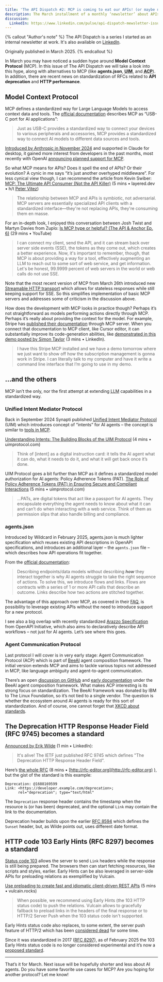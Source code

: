 ```yaml
---
title: 'The API Dispatch #2: MCP is coming to eat our APIs! (or maybe not)'
description: The March installment of a monthly ‘newsletter’ about APIs. The issue focuses on Model Context Protocol and similar abstractions.
discussion:
  LinkedIn: https://www.linkedin.com/pulse/api-dispatch-mewsletter-issue-2-mewsrnd-xdx2e/
---
```


{% callout "Author's note" %}
The API Dispatch is a series I started as an internal newsletter at work. It's also available on [LinkedIn](https://www.linkedin.com/newsletters/r-d-api-mewsletter-7305909196418396160/).

Originally published in March 2025.
{% endcallout %}

In March you may have noticed a sudden hype around **Model Context Protocol** (MCP). In this issue of The API Dispatch we will take a look into this hype, along with alternatives to MCP (like **agents.json**, **<abbr title="Unified Intent Mediator protocol">UIM</abbr>**, and **<abbr title="Agent Communication Protocol">ACP</abbr>**). In addition, there are recent news on standardization of RFCs related to **API deprecation** and **HTTP performance**.

## Model Context Protocol

MCP defines a standardized way for Large Language Models to access context data and tools. The [official documentation](https://modelcontextprotocol.io/) describes MCP as “USB-C port for AI applications”:

> Just as USB-C provides a standardized way to connect your devices to various peripherals and accessories, MCP provides a standardized way to connect AI models to different data sources and tools.

[Introduced by Anthropic in November 2024](https://www.anthropic.com/news/model-context-protocol) and supported in Claude for desktop, it gained more interest from developers in the past months, most recently with OpenAI [announcing planned support for MCP](https://nitter.net/OpenAIDevs/status/1904957755829481737).

So what MCP means for APIs? Does it spell the end of APIs? Or their evolution? A cynic in me says “it’s just another overhyped middleware”. For less cynical view though, I can recommend the article from Kevin Swiber:
[MCP: The Ultimate API Consumer (Not the API Killer)](https://www.layered.dev/mcp-the-ultimate-api-consumer-not-the-api-killer) (5 mins • layered.dev • h/t [Peter Vitez](https://mews.atlassian.net/wiki/people/712020:3d773bd0-7264-469e-8710-4085d8ec5af3?ref=confluence))

> The relationship between MCP and APIs is symbiotic, not adversarial. MCP servers are essentially specialized API clients with a standardized interface—they're not replacing APIs, they're consuming them en masse.

For an in-depth look, I enjoyed this conversation between Josh Twist and Martyn Davies from Zuplo: [Is MCP hype or helpful? (The API & Anchor Ep. 6)](https://www.youtube.com/watch?v=XQxjvqJSFYE) (29 mins • YouTube)

> I can connect my client, send the API, and it can stream back over server side events (SSE), the tokens as they come out, which creates a better experience. Now, it's important to remember, though, that MCP is about providing a way for a tool, effectively augmenting an LLM to reach out to some sort of web service, and get information. Let's be honest, 99.9999 percent of web servers in the world or web calls do not use SSE.

Note that the most recent version of MCP from March 26th introduced new [Streamable HTTP transport](https://spec.modelcontextprotocol.io/specification/2025-03-26/basic/transports/#streamable-http) which allows for stateless responses while still keeping support for SSE. So this simplifies implementation of basic MCP servers and addresses some of criticism in the discussion above.

How does the development with MCP looks in practice though? Perhaps it’s not straightforward as models performing actions directly through MCP. Perhaps it’s really about providing the context for the model. For example, Stripe has [published their documentation](https://docs.stripe.com/building-with-llms#mcp) through MCP server. When you connect that documentation to MCP client, like Cursor editor, it can substantially improve its code-generation abilities, like [demonstrated in this demo posted by Simon Taylor](https://www.linkedin.com/posts/sytaylor_this-demo-is-wild-watch-an-engineer-build-activity-7299095626993029120-zW_J/) (3 mins • LinkedIn).

> I have this Stripe MCP installed and we have a demo tomorrow where we just want to show off how the subscription management is gonna work in Stripe. I can literally talk to my computer and have it write a command line interface that I’m going to use in my demo.

## …and the others

MCP isn’t the only, nor the first attempt at extending <abbr title="Large Language Model">LLM</abbr> capabilities in a standardized way.

### Unified Intent Mediator Protocol

Back in September 2024 Synapti published [Unified Intent Mediator Protocol](https://www.uimprotocol.com/) (UIM) which introduces concept of “intents” for AI agents – the concept is similar to [tools in MCP](https://modelcontextprotocol.io/docs/concepts/tools).

[Understanding Intents: The Building Blocks of the UIM Protocol](https://www.uimprotocol.com/ideas/blog-post-title-three-shhh4) (4 mins • uimprotocol.com)

> Think of \[intent\] as a digital instruction card: it tells the AI agent what it can do, what it needs to do it, and what it will get back once it’s done.

UIM Protocol goes a bit further than MCP as it defines a standardized model authorization for AI agents: Policy Adherence Tokens (PAT).
[The Role of Policy Adherence Tokens (PAT) in Ensuring Secure and Compliant Interactions](https://www.uimprotocol.com/ideas/blog-post-title-two-8ha2y) (5 mins • uimprotocol.com)

> …PATs, are digital tokens that act like a passport for AI agents. They encapsulate everything the agent needs to know about what it can and can’t do when interacting with a web service. Think of them as permission slips that also handle billing and compliance.

### agents.json

Introduced by Wildcard in February 2025, agents.json is much lighter specification which reuses existing API descriptions in OpenAPI specifications, and introduces an additional layer – the `agents.json` file – which describes how API operations fit together.

From the [official documentation](https://docs.wild-card.ai/agentsjson/introduction):

> Describing endpoints/data models without describing _**how**_ they interact together is why AI agents struggle to take the right sequence of actions. To solve this, we introduce flows and links. Flows are contracts with a series of 1 or more API calls that describe an outcome. Links describe how two actions are stitched together.

The advantage of this approach over MCP, as covered in their [FAQ](https://docs.wild-card.ai/agentsjson/faq), is possibility to leverage existing APIs without the need to introduce support for a new protocol.

I see also a big overlap with recently standardized [Arazzo Specification](https://www.openapis.org/arazzo) from OpenAPI Initiative, which also aims to declaratively describe API workflows – not just for AI agents. Let’s see where this goes.

### Agent Communication Protocol

Last protocol I will cover is in very early stage: Agent Communication Protocol (ACP) which is part of [BeeAI](https://beeai.dev/) agent composition framework. The initial version extends MCP and aims to tackle various topics not addressed in MCP, like language ambiguity and agent-to-agent communication.

There’s an open [discussion on GitHub](https://github.com/orgs/i-am-bee/discussions/284) and [early documentation](https://docs.beeai.dev/acp/alpha/introduction) under the BeeAI agent composition framework. What makes ACP interesting is its strong focus on standardization. The BeeAI framework was donated by IBM to The Linux Foundation, so it’s not tied to a single vendor. The question is whether the ecosystem around AI agents is ready for this sort of standardization. And of course, one cannot forget that [XKCD about standards](https://xkcd.com/927/).

## The Deprecation HTTP Response Header Field (RFC 9745) becomes a standard

[Announced by Erik Wilde](https://www.linkedin.com/posts/erikwilde_api-apidesign-apimanagement-activity-7308004300205535232-rRT6) (1 min • LinkedIn):

> It's alive! The IETF just published RFC 9745 which defines "The Deprecation HTTP Response Header Field".

Here’s [the whole RFC](https://www.rfc-editor.org/rfc/rfc9745) (8 mins • [http://rfc-editor.org](http://rfc-editor.org) ), but the gist of the standard is this example:

```
Deprecation: @1688169599
Link: <https://developer.example.com/deprecation>;
      rel="deprecation"; type="text/html"
```

The `Deprecation` response header contains the timestamp when the resource is (or has been) deprecated, and the optional `Link` may contain the link to the documentation.

Deprecation header builds upon the earlier [RFC 8594](https://www.rfc-editor.org/rfc/rfc8594) which defines the `Sunset` header, but, as Wilde points out, uses different date format.

## HTTP code 103 Early Hints (RFC 8297) becomes a standard

[Status code 103](https://developer.mozilla.org/en-US/docs/Web/HTTP/Reference/Status/103) allows the server to send `Link` headers while the response is still being prepared. The browsers then can start fetching resources, like scripts and styles, earlier. Early Hints can be also leveraged in server-side APIs for preloading relations as exemplified by Vulcain.

[Use preloading to create fast and idiomatic client-driven REST APIs](https://vulcain.rocks/docs) (5 mins • vulcain.rocks)

> When possible, we recommend using Early Hints (the 103 HTTP status code) to push the relations. Vulcain allows to gracefully fallback to preload links in the headers of the final response or to HTTP/2 Server Push when the 103 status code isn't supported.

Early Hints status code also replaces, to some extent, the server push feature of HTTP/2 which has been [considered dead](https://evertpot.com/http-2-push-is-dead/) for some time.

Since it was standardized in 2017 ([RFC 8297](https://www.rfc-editor.org/rfc/rfc8297)), as of February 2025 the 103 Early Hints status code is no longer considered experimental and it’s now a [proposed standard](https://datatracker.ietf.org/doc/status-change-early-hints-to-proposed-standard/).

---

That’s it for March. Next issue will be hopefully shorter and less about AI agents. Do you have some favorite use cases for MCP? Are you hoping for another protocol? Let me know!
